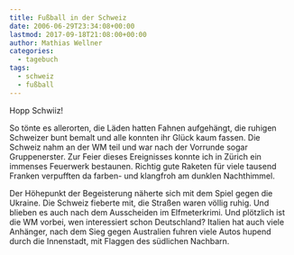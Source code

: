 ```yaml
---
title: Fußball in der Schweiz
date: 2006-06-29T23:34:08+00:00
lastmod: 2017-09-18T21:08:00+00:00
author: Mathias Wellner
categories:
  - tagebuch
tags:
  - schweiz
  - fußball
---
```

Hopp Schwiiz! 

So tönte es allerorten, die Läden hatten Fahnen aufgehängt, die ruhigen Schweizer bunt bemalt und alle konnten ihr Glück kaum fassen. Die Schweiz nahm an der WM teil und war nach der Vorrunde sogar Gruppenerster. Zur Feier dieses Ereignisses konnte ich in Zürich ein immenses Feuerwerk bestaunen. Richtig gute Raketen für viele tausend Franken verpufften da farben- und klangfroh am dunklen Nachthimmel. 

Der Höhepunkt der Begeisterung näherte sich mit dem Spiel gegen die Ukraine. Die Schweiz fieberte mit, die Straßen waren völlig ruhig. Und blieben es auch nach dem Ausscheiden im Elfmeterkrimi. Und plötzlich ist die WM vorbei, wen interessiert schon Deutschland? Italien hat auch viele Anhänger, nach dem Sieg gegen Australien fuhren viele Autos hupend durch die Innenstadt, mit Flaggen des südlichen Nachbarn.